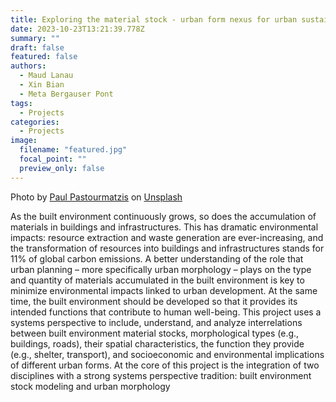 ```yaml
---
title: Exploring the material stock - urban form nexus for urban sustainability
date: 2023-10-23T13:21:39.778Z
summary: ""
draft: false
featured: false
authors:
  - Maud Lanau
  - Xin Bian
  - Meta Bergauser Pont
tags: 
  - Projects
categories:
  - Projects
image:
  filename: "featured.jpg"
  focal_point: ""
  preview_only: false
---
```

Photo by <a href="https://unsplash.com/@pueblovista?utm_content=creditCopyText&utm_medium=referral&utm_source=unsplash">Paul Pastourmatzis</a> on <a href="https://unsplash.com/photos/birds-eye-view-of-town-jvaOTUtOUOU?utm_content=creditCopyText&utm_medium=referral&utm_source=unsplash">Unsplash</a>
      
      
As the built environment continuously grows, so does the accumulation of materials in buildings and infrastructures. This has dramatic environmental impacts: resource extraction and waste generation are ever-increasing, and the transformation of resources into buildings and infrastructures stands for 11% of global carbon emissions. A better understanding of the role that urban planning – more specifically urban morphology – plays on the type and quantity of materials accumulated in the built environment is key to minimize environmental impacts linked to urban development. At the same time, the built environment should be developed so that it provides its intended functions that contribute to human well-being. This project uses a systems perspective to include, understand, and analyze interrelations between built environment material stocks, morphological types (e.g., buildings, roads), their spatial characteristics, the function they provide (e.g., shelter, transport), and socioeconomic and environmental implications of different urban forms. At the core of this project is the integration of two disciplines with a strong systems perspective tradition: built environment stock modeling and urban morphology